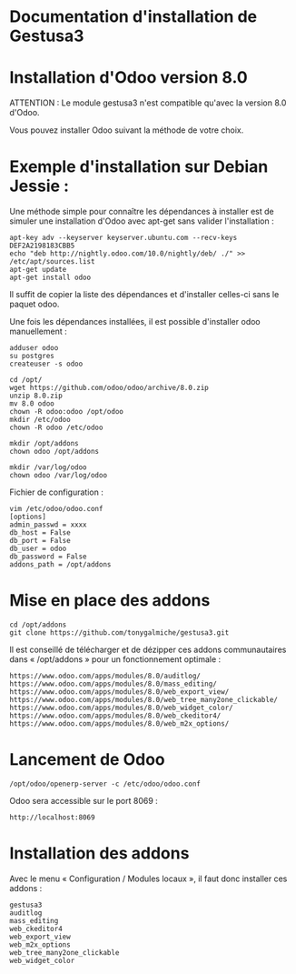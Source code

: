 Documentation d'installation de Gestusa3
===================

Installation d'Odoo version 8.0
===================

ATTENTION : Le module gestusa3 n'est compatible qu'avec la version 8.0 d'Odoo.

Vous pouvez installer Odoo suivant la méthode de votre choix.

Exemple d'installation sur Debian Jessie : 
===================

Une méthode simple pour connaître les dépendances à installer est de simuler une installation d'Odoo avec apt-get sans valider l'installation : 

    apt-key adv --keyserver keyserver.ubuntu.com --recv-keys DEF2A2198183CBB5
    echo "deb http://nightly.odoo.com/10.0/nightly/deb/ ./" >> /etc/apt/sources.list 
    apt-get update
    apt-get install odoo

Il suffit de copier la liste des dépendances et d'installer celles-ci sans le paquet odoo.

Une fois les dépendances installées, il est possible d'installer odoo manuellement : 

    adduser odoo
    su postgres 
    createuser -s odoo

    cd /opt/
    wget https://github.com/odoo/odoo/archive/8.0.zip
    unzip 8.0.zip 
    mv 8.0 odoo
    chown -R odoo:odoo /opt/odoo
    mkdir /etc/odoo
    chown -R odoo /etc/odoo

    mkdir /opt/addons
    chown odoo /opt/addons

    mkdir /var/log/odoo
    chown odoo /var/log/odoo

Fichier de configuration : 

    vim /etc/odoo/odoo.conf 
    [options]
    admin_passwd = xxxx
    db_host = False
    db_port = False
    db_user = odoo
    db_password = False
    addons_path = /opt/addons

Mise en place des addons
===================

    cd /opt/addons
    git clone https://github.com/tonygalmiche/gestusa3.git

Il est conseillé de télécharger et de dézipper ces addons communautaires dans « /opt/addons » pour un fonctionnement optimale : 

    https://www.odoo.com/apps/modules/8.0/auditlog/
    https://www.odoo.com/apps/modules/8.0/mass_editing/
    https://www.odoo.com/apps/modules/8.0/web_export_view/
    https://www.odoo.com/apps/modules/8.0/web_tree_many2one_clickable/
    https://www.odoo.com/apps/modules/8.0/web_widget_color/
    https://www.odoo.com/apps/modules/8.0/web_ckeditor4/
    https://www.odoo.com/apps/modules/8.0/web_m2x_options/


Lancement de Odoo
===================

    /opt/odoo/openerp-server -c /etc/odoo/odoo.conf 

Odoo sera accessible sur le port 8069 : 
    
    http://localhost:8069


Installation des addons
===================

Avec le menu « Configuration / Modules locaux », il faut donc installer ces addons : 

    gestusa3
    auditlog
    mass_editing
    web_ckeditor4
    web_export_view 
    web_m2x_options
    web_tree_many2one_clickable
    web_widget_color

